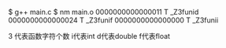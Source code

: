 $ g++ main.c 
$ nm main.o
0000000000000011 T _Z3funid 
0000000000000024 T _Z3funif
0000000000000000 T _Z3funii

3 代表函数字符个数
i代表int    d代表double     f代表float
